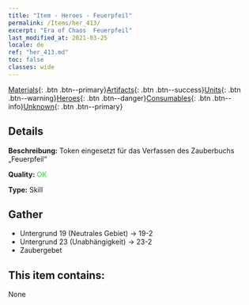 ```yaml
---
title: "Item - Heroes - Feuerpfeil"
permalink: /Items/her_413/
excerpt: "Era of Chaos  Feuerpfeil"
last_modified_at: 2021-03-25
locale: de
ref: "her_413.md"
toc: false
classes: wide
---
```

 [Materials](/de/Items/){: .btn .btn--primary}[Artifacts](/de/Items/Artifacts/){: .btn .btn--success}[Units](/de/Items/Units/){: .btn .btn--warning}[Heroes](/de/Items/Heroes/){: .btn .btn--danger}[Consumables](/de/Items/Consumables/){: .btn .btn--info}[Unknown](/de/Items/Unknown/){: .btn .btn--primary}

## Details
 **Beschreibung:** Token eingesetzt für das Verfassen des Zauberbuchs „Feuerpfeil“

 **Quality:** <span style="color: #32CD32">OK</span>

 **Type:** Skill

## Gather

*    Untergrund 19 (Neutrales Gebiet) -> 19-2 
*    Untergrund 23 (Unabhängigkeit) -> 23-2 
*    Zaubergebet 

## This item contains:

  None

